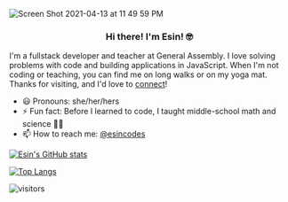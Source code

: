 ![Screen Shot 2021-04-13 at 11 49 59 PM](https://user-images.githubusercontent.com/53010153/114656072-08769400-9cb3-11eb-83d0-fc066297feb1.png)


<h3 align=center>Hi there! I'm Esin! 🤓 </h3>

<p>I'm a fullstack developer and teacher at General Assembly. I love solving problems with code and building applications in JavaScript. When I'm not coding or teaching, you can find me on long walks or on my yoga mat. Thanks for visiting, and I'd love to <a href="https://www.linkedin.com/in/esinsaribudak/" target="_blank">connect</a>! </p> 

- 😃  Pronouns: she/her/hers
- ⚡  Fun fact: Before I learned to code, I taught middle-school math and science 🧑‍🔬 
- 📫  How to reach me: [@esincodes](https://twitter.com/esincodes)

<!--
**esin87/esin87** is a ✨ _special_ ✨ repository because its `README.md` (this file) appears on your GitHub profile.

Here are some ideas to get you started:

- 🔭 I’m currently working on ...
- 🌱 I’m currently learning ...
- 👯 I’m looking to collaborate on ...
- 🤔 I’m looking for help with ...
- 💬 Ask me about ...
- 📫 How to reach me: ...
- 😄 Pronouns: ...
- ⚡ Fun fact: ...
-->


[![Esin's GitHub stats](https://github-readme-stats.vercel.app/api?username=esin87&show_icons=true&theme=buefy)](https://github.com/esin87/github-readme-stats)

[![Top Langs](https://github-readme-stats.vercel.app/api/top-langs/?username=esin87&layout=compact&theme=buefy)](https://github.com/esin87/github-readme-stats)

![visitors](https://visitor-badge.glitch.me/badge?page_id=esin87.esin87)
